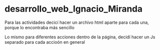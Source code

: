 # desarrollo_web_Ignacio_Miranda

Para las actividades decicí hacer un archivo html aparte para cada una, porque lo encontraba más sencillo


Lo mismo para diferentes acciones dentro de la página, decidí hacer un Js separado para cada accioón en general
